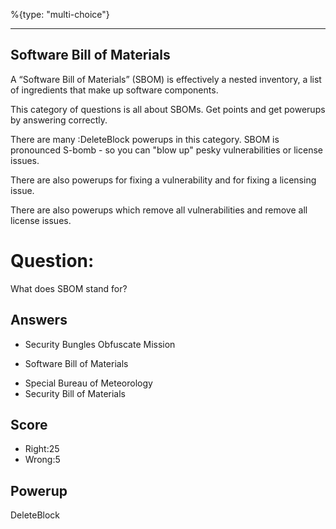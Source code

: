 %{type: "multi-choice"}

---
## Software Bill of Materials
A “Software Bill of Materials” (SBOM) is
effectively a nested inventory,
a list of ingredients that make up
software components.

This category of questions is all
about SBOMs.
Get points and get powerups
by answering correctly.

There are many :DeleteBlock powerups
in this category.
SBOM is pronounced S-bomb -
so you can "blow up" pesky
vulnerabilities or license issues.

There are also powerups for
fixing a vulnerability
and for fixing a licensing issue.

There are also powerups which remove
all vulnerabilities and
remove all license issues.

# Question:
What does SBOM stand for?

## Answers
- Security Bungles Obfuscate Mission
* Software Bill of Materials
- Special Bureau of Meteorology
- Security Bill of Materials

## Score
- Right:25
- Wrong:5

## Powerup
DeleteBlock
